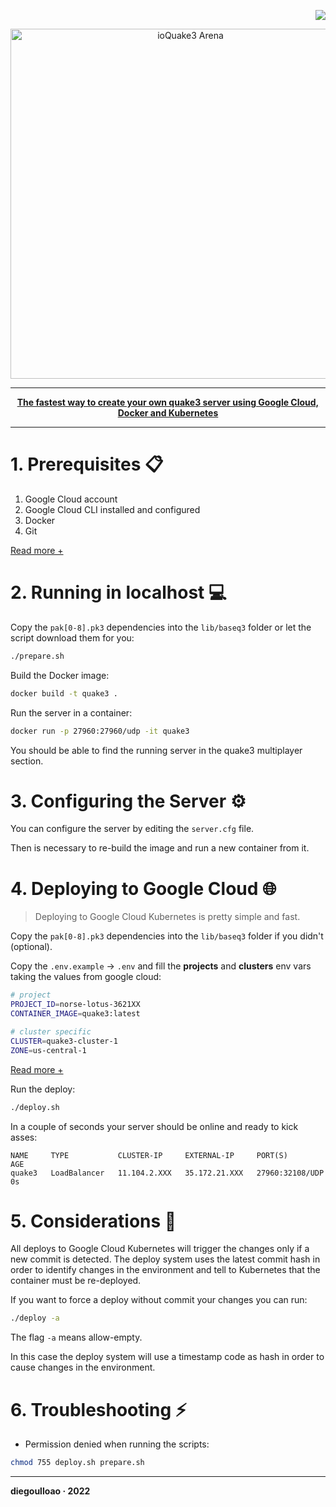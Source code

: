 <p align="right">
  <img src="https://img.shields.io/badge/ioquake3-server-red?style=for-the-badge" />
</p>

<p align="center">
  <img src="https://github.com/diegoulloao/ioquake3-mac-install/raw/master/logo.png" alt="ioQuake3 Arena" width="560"/>
</p>

---

<p align="center">
  <b><a href="https://github.com/diegoulloao/ioquake3-server-gcloud">The fastest way to create your own quake3 server using Google Cloud, Docker and Kubernetes</a></b>
</p>

---

# 1. Prerequisites 📋

1. Google Cloud account
2. Google Cloud CLI installed and configured
3. Docker
4. Git

[Read more +](https://github.com/diegoulloao/ioquake3-server-gcloud/tree/main/docs/prerequisites.md)

# 2. Running in localhost 💻

Copy the `pak[0-8].pk3` dependencies into the `lib/baseq3` folder or let the script download them for you:

```bash
./prepare.sh
```

Build the Docker image:

```bash
docker build -t quake3 .
```

Run the server in a container:

```bash
docker run -p 27960:27960/udp -it quake3
```

You should be able to find the running server in the quake3 multiplayer section.

# 3. Configuring the Server ⚙️

You can configure the server by editing the `server.cfg` file.

Then is necessary to re-build the image and run a new container from it.

# 4. Deploying to Google Cloud 🌐

> Deploying to Google Cloud Kubernetes is pretty simple and fast.

Copy the `pak[0-8].pk3` dependencies into the `lib/baseq3` folder if you didn't (optional).

Copy the `.env.example` -> `.env` and fill the **projects** and **clusters** env vars taking the values from google cloud:

```bash
# project
PROJECT_ID=norse-lotus-3621XX
CONTAINER_IMAGE=quake3:latest

# cluster specific
CLUSTER=quake3-cluster-1
ZONE=us-central-1
```

[Read more +](https://github.com/diegoulloao/ioquake3-server-gcloud/tree/main/docs/env-vars.md)

Run the deploy:

```bash
./deploy.sh
```

In a couple of seconds your server should be online and ready to kick asses:

```
NAME     TYPE           CLUSTER-IP     EXTERNAL-IP     PORT(S)           AGE
quake3   LoadBalancer   11.104.2.XXX   35.172.21.XXX   27960:32108/UDP   0s
```

# 5. Considerations 🔶

All deploys to Google Cloud Kubernetes will trigger the changes only if a new commit is detected.
The deploy system uses the latest commit hash in order to identify changes in the environment and tell to Kubernetes that the container must be re-deployed.

If you want to force a deploy without commit your changes you can run:

```bash
./deploy -a
```

The flag `-a` means allow-empty.

In this case the deploy system will use a timestamp code as hash in order to cause changes in the environment.

# 6. Troubleshooting ⚡️

- Permission denied when running the scripts:

```bash
chmod 755 deploy.sh prepare.sh
```

---

**diegoulloao · 2022**
